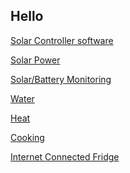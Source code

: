 ## Hello


[Solar Controller software](solar_controller.ino)

[Solar Power](solar.md)

[Solar/Battery Monitoring]()

[Water](water.md)

[Heat]()

[Cooking]()

[Internet Connected Fridge]()
